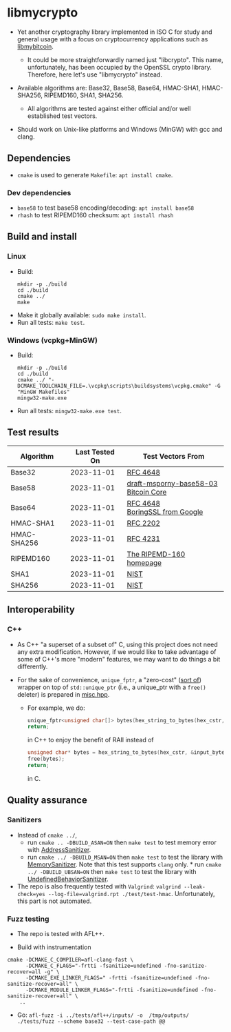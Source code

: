 # libmycrypto

- Yet another cryptography library implemented in ISO C for study and general
  usage with a focus on cryptocurrency applications such as
  [libmybitcoin](https://github.com/alex-lt-kong/libmybitcoin).

  - It could be more straightforwardly named just "libcrypto". This name,
    unfortunately, has been occupied by the OpenSSL crypto library. Therefore,
    here let's use "libmycrypto" instead.

- Available algorithms are: Base32, Base58, Base64, HMAC-SHA1, HMAC-SHA256,
  RIPEMD160, SHA1, SHA256.

  - All algorithms are tested against either official and/or well established
    test vectors.

- Should work on Unix-like platforms and Windows (MinGW) with gcc and clang.

## Dependencies

- `cmake` is used to generate `Makefile`: `apt install cmake`.

### Dev dependencies

- `base58` to test base58 encoding/decoding: `apt install base58`
- `rhash` to test RIPEMD160 checksum: `apt install rhash`

## Build and install

### Linux

- Build:
  ```shell
  mkdir -p ./build
  cd ./build
  cmake ../
  make
  ```
- Make it globally available: `sudo make install`.
- Run all tests: `make test`.

### Windows (vcpkg+MinGW)

- Build:

  ```shell
  mkdir -p ./build
  cd ./build
  cmake ../ "-DCMAKE_TOOLCHAIN_FILE=.\vcpkg\scripts\buildsystems\vcpkg.cmake" -G "MinGW Makefiles"
  mingw32-make.exe
  ```

- Run all tests: `mingw32-make.exe test`.

## Test results

| Algorithm   | Last Tested On | Test Vectors From                                                                                                                                                                                              |
| ----------- | -------------- | -------------------------------------------------------------------------------------------------------------------------------------------------------------------------------------------------------------- |
| Base32      | 2023-11-01     | [RFC 4648](https://datatracker.ietf.org/doc/html/rfc4648#section-10)                                                                                                                                           |
| Base58      | 2023-11-01     | [draft-msporny-base58-03](https://datatracker.ietf.org/doc/html/draft-msporny-base58-03#section-5)<br />[Bitcoin Core](https://github.com/bitcoin/bitcoin/blob/master/src/test/data/base58_encode_decode.json) |
| Base64      | 2023-11-01     | [RFC 4648](https://datatracker.ietf.org/doc/html/rfc4648#section-10)<br />[BoringSSL from Google](https://boringssl.googlesource.com/boringssl/+/master/crypto/base64/base64_test.cc)                          |
| HMAC-SHA1   | 2023-11-01     | [RFC 2202](https://datatracker.ietf.org/doc/html/rfc2202)                                                                                                                                                      |
| HMAC-SHA256 | 2023-11-01     | [RFC 4231](https://datatracker.ietf.org/doc/html/rfc4231)                                                                                                                                                      |
| RIPEMD160   | 2023-11-01     | [The RIPEMD-160 homepage](https://homes.esat.kuleuven.be/~bosselae/ripemd160.html)                                                                                                                             |
| SHA1        | 2023-11-01     | [NIST](https://csrc.nist.gov/Projects/Cryptographic-Algorithm-Validation-Program/Secure-Hashing)                                                                                                               |
| SHA256      | 2023-11-01     | [NIST](https://csrc.nist.gov/Projects/Cryptographic-Algorithm-Validation-Program/Secure-Hashing)                                                                                                               |

## Interoperability

### C++

- As C++ "a superset of a subset of" C, using this project does not need any extra
  modification. However, if we would like to take advantage of some of C++'s
  more "modern" features, we may want to do things a bit differently.

- For the sake of convenience, `unique_fptr`, a "zero-cost"
  ([sort of](https://github.com/alex-lt-kong/the-nitty-gritty/tree/main/cpp/10_smart-pointers#is-unique_ptr-a-zero-cost-wrapper-on-top-of-raw-pointer))
  wrapper on top of `std::unique_ptr` (i.e., a unique_ptr with a `free()`
  deleter) is prepared in
  [misc.hpp](./src/mycrypto/misc.hpp).

  - For example, we do:

    ```C++
    unique_fptr<unsigned char[]> bytes(hex_string_to_bytes(hex_cstr, &input_bytes_len));
    return;
    ```

    in C++ to enjoy the benefit of RAII instead of

    ```C
    unsigned char* bytes = hex_string_to_bytes(hex_cstr, &input_bytes_len);
    free(bytes);
    return;
    ```

    in C.

## Quality assurance

### Sanitizers

- Instead of `cmake ../`,
  - run `cmake .. -DBUILD_ASAN=ON` then `make test` to test memory error with
    [AddressSanitizer](https://github.com/google/sanitizers/wiki/AddressSanitizer).
  - run `cmake ../ -DBUILD_MSAN=ON` then `make test` to test the library with
    [MemorySanitizer](https://github.com/google/sanitizers/wiki/MemorySanitizer).
    Note that this test supports `clang` only. \* run `cmake ../ -DBUILD_UBSAN=ON` then `make test` to test the library with
    [UndefinedBehaviorSanitizer](https://clang.llvm.org/docs/UndefinedBehaviorSanitizer.html).
- The repo is also frequently tested with `Valgrind`: `valgrind --leak-check=yes --log-file=valgrind.rpt ./test/test-hmac`. Unfortunately, this part is not automated.

### Fuzz testing

- The repo is tested with AFL++.

- Build with instrumentation

```
cmake -DCMAKE_C_COMPILER=afl-clang-fast \
      -DCMAKE_C_FLAGS="-frtti -fsanitize=undefined -fno-sanitize-recover=all -g" \
      -DCMAKE_EXE_LINKER_FLAGS=" -frtti -fsanitize=undefined -fno-sanitize-recover=all" \
      -DCMAKE_MODULE_LINKER_FLAGS="-frtti -fsanitize=undefined -fno-sanitize-recover=all" \
    ..
```

- Go: `afl-fuzz -i ../tests/afl++/inputs/ -o  /tmp/outputs/ ./tests/fuzz --scheme base32 --test-case-path @@`
